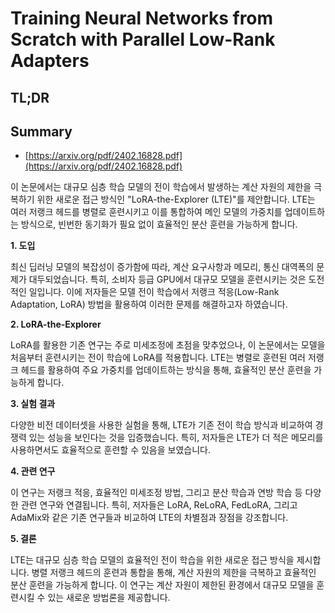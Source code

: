 # Training Neural Networks from Scratch with Parallel Low-Rank Adapters
## TL;DR
## Summary
- [https://arxiv.org/pdf/2402.16828.pdf](https://arxiv.org/pdf/2402.16828.pdf)

이 논문에서는 대규모 심층 학습 모델의 전이 학습에서 발생하는 계산 자원의 제한을 극복하기 위한 새로운 접근 방식인 "LoRA-the-Explorer (LTE)"를 제안합니다. LTE는 여러 저랭크 헤드를 병렬로 훈련시키고 이를 통합하여 메인 모델의 가중치를 업데이트하는 방식으로, 빈번한 동기화가 필요 없이 효율적인 분산 훈련을 가능하게 합니다.

**1. 도입**

최신 딥러닝 모델의 복잡성이 증가함에 따라, 계산 요구사항과 메모리, 통신 대역폭의 문제가 대두되었습니다. 특히, 소비자 등급 GPU에서 대규모 모델을 훈련시키는 것은 도전적인 일입니다. 이에 저자들은 모델 전이 학습에서 저랭크 적응(Low-Rank Adaptation, LoRA) 방법을 활용하여 이러한 문제를 해결하고자 하였습니다.

**2. LoRA-the-Explorer**

LoRA를 활용한 기존 연구는 주로 미세조정에 초점을 맞추었으나, 이 논문에서는 모델을 처음부터 훈련시키는 전이 학습에 LoRA를 적용합니다. LTE는 병렬로 훈련된 여러 저랭크 헤드를 활용하여 주요 가중치를 업데이트하는 방식을 통해, 효율적인 분산 훈련을 가능하게 합니다.

**3. 실험 결과**

다양한 비전 데이터셋을 사용한 실험을 통해, LTE가 기존 전이 학습 방식과 비교하여 경쟁력 있는 성능을 보인다는 것을 입증했습니다. 특히, 저자들은 LTE가 더 적은 메모리를 사용하면서도 효율적으로 훈련할 수 있음을 보였습니다.

**4. 관련 연구**

이 연구는 저랭크 적응, 효율적인 미세조정 방법, 그리고 분산 학습과 연방 학습 등 다양한 관련 연구와 연결됩니다. 특히, 저자들은 LoRA, ReLoRA, FedLoRA, 그리고 AdaMix와 같은 기존 연구들과 비교하여 LTE의 차별점과 장점을 강조합니다.

**5. 결론**

LTE는 대규모 심층 학습 모델의 효율적인 전이 학습을 위한 새로운 접근 방식을 제시합니다. 병렬 저랭크 헤드의 훈련과 통합을 통해, 계산 자원의 제한을 극복하고 효율적인 분산 훈련을 가능하게 합니다. 이 연구는 계산 자원이 제한된 환경에서 대규모 모델을 훈련시킬 수 있는 새로운 방법론을 제공합니다.